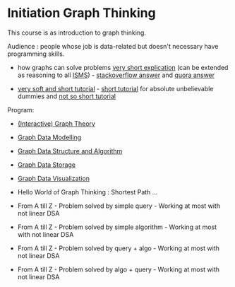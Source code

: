 # Initiation Graph Thinking

This course is as introduction to graph thinking. 

Audience : people whose job is data-related but doesn't necessary have programming skills.

* how graphs can solve problems [very short explication](https://github.com/JohnLaTwC/Shared/blob/master/Defenders%20think%20in%20lists.%20Attackers%20think%20in%20graphs.%20As%20long%20as%20this%20is%20true%2C%20attackers%20win.md) (can be extended as reasoning to all [ISMS](https://en.wikipedia.org/wiki/Information_security_management)) - [stackoverflow answer](https://stackoverflow.com/questions/703999/what-are-good-examples-of-problems-that-graphs-can-solve-better-than-the-alterna) and [quora answer](https://www.quora.com/What-are-real-world-problems-that-graph-theory-can-solve)

* [very soft and short tutorial](https://jeremykun.com/2011/06/26/teaching-mathematics-graph-theory/) - [short tutorial](https://www.freecodecamp.org/news/i-dont-understand-graph-theory-1c96572a1401/) for absolute unbelievable dummies and [not so short tutorial](https://medium.com/tebs-lab/graph-theory-table-of-contents-97ccc62b09a6)


Program: 

* [(Interactive) Graph Theory](./graphTheory.md)

* [Graph Data Modelling](./graphDataModelling.md)

* [Graph Data Structure and Algorithm](./graphDataStructureAlgorithm.md)

* [Graph Data Storage](./graphDataStorage.md)

* [Graph Data Visualization](./graphVisualization.md)

* Hello World of Graph Thinking : Shortest Path ...

* From A till Z - Problem solved by simple query - Working at most with not linear DSA

* From A till Z - Problem solved by simple algorithm - Working at most with not linear DSA

* From A till Z - Problem solved by query + algo - Working at most with not linear DSA

* From A till Z - Problem solved by algo + query - Working at most with not linear DSA




